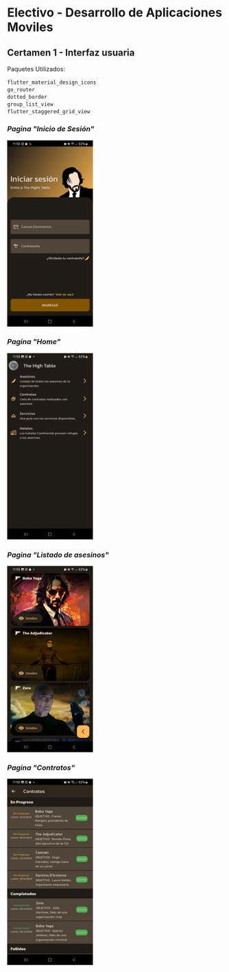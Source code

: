 # Electivo - Desarrollo de Aplicaciones Moviles

## Certamen 1 - Interfaz usuaria

Paquetes Utilizados:

```bash
flutter_material_design_icons
go_router
dotted_border
group_list_view
flutter_staggered_grid_view
```

### _Pagina "Inicio de Sesión"_

  <img src="https://raw.githubusercontent.com/H33Criss/aplicacion_movil_certamen_1/main/assets/pantallas/login.jpg" width="200" alt="Login Page" />

### _Pagina "Home"_

  <img src="https://raw.githubusercontent.com/H33Criss/aplicacion_movil_certamen_1/main/assets/pantallas/home.jpg" width="200" alt="Login Page" />

### _Pagina "Listado de asesinos"_

  <img src="https://raw.githubusercontent.com/H33Criss/aplicacion_movil_certamen_1/main/assets/pantallas/lista_asesinos.jpg" width="200" alt="Login Page" />
  
### _Pagina "Contratos"_
  <img src="https://raw.githubusercontent.com/H33Criss/aplicacion_movil_certamen_1/main/assets/pantallas/contratos.jpg" width="200" alt="Login Page" />

